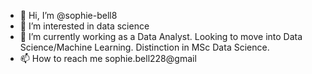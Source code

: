 - 👋 Hi, I’m @sophie-bell8
- 👀 I’m interested in data science
- 🌱 I’m currently working as a Data Analyst. Looking to move into Data Science/Machine Learning. Distinction in MSc Data Science.
- 📫 How to reach me sophie.bell228@gmail

<!---
sophie-bell8/sophie-bell8 is a ✨ special ✨ repository because its `README.md` (this file) appears on your GitHub profile.
You can click the Preview link to take a look at your changes.
--->

